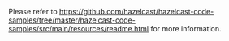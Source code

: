 Please refer to https://github.com/hazelcast/hazelcast-code-samples/tree/master/hazelcast-code-samples/src/main/resources/readme.html
 for more information.
